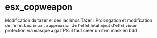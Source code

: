 # esx_copweapon
Modification du tazer et des lacrimos
Tazer : Prolongation et modification de l'effet
Lacrimos : suppression de l'effet letal ajout d'effet visuel protection via masque a gaz
PS: il faut creer un item mask en bdd
